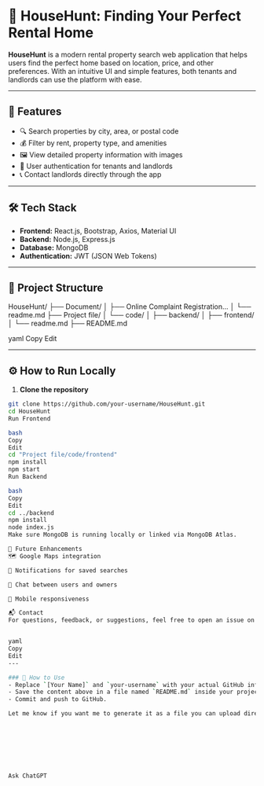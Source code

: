# 🏡 HouseHunt: Finding Your Perfect Rental Home

**HouseHunt** is a modern rental property search web application that helps users find the perfect home based on location, price, and other preferences. With an intuitive UI and simple features, both tenants and landlords can use the platform with ease.

---

## 🚀 Features

- 🔍 Search properties by city, area, or postal code  
- 💰 Filter by rent, property type, and amenities  
- 🖼️ View detailed property information with images  
- 🔐 User authentication for tenants and landlords  
- 📞 Contact landlords directly through the app  

---

## 🛠️ Tech Stack

- **Frontend:** React.js, Bootstrap, Axios, Material UI  
- **Backend:** Node.js, Express.js  
- **Database:** MongoDB  
- **Authentication:** JWT (JSON Web Tokens)  

---

## 📂 Project Structure

HouseHunt/
├── Document/
│ ├── Online Complaint Registration...
│ └── readme.md
├── Project file/
│ └── code/
│ ├── backend/
│ ├── frontend/
│ └── readme.md
├── README.md

yaml
Copy
Edit

---

## ⚙️ How to Run Locally

1. **Clone the repository**
```bash
git clone https://github.com/your-username/HouseHunt.git
cd HouseHunt
Run Frontend

bash
Copy
Edit
cd "Project file/code/frontend"
npm install
npm start
Run Backend

bash
Copy
Edit
cd ../backend
npm install
node index.js
Make sure MongoDB is running locally or linked via MongoDB Atlas.

📌 Future Enhancements
🗺️ Google Maps integration

🔔 Notifications for saved searches

💬 Chat between users and owners

📱 Mobile responsiveness

📬 Contact
For questions, feedback, or suggestions, feel free to open an issue on GitHub.


yaml
Copy
Edit
---

### 📌 How to Use
- Replace `[Your Name]` and `your-username` with your actual GitHub info.
- Save the content above in a file named `README.md` inside your project folder.
- Commit and push to GitHub.

Let me know if you want me to generate it as a file you can upload directly.








Ask ChatGPT

